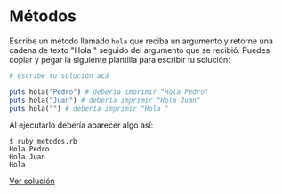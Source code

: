 # Métodos

Escribe un método llamado `hola` que reciba un argumento y retorne una cadena de texto "Hola " seguido del argumento que se recibió. Puedes copiar y pegar la siguiente plantilla para escribir tu solución:

```ruby
# escribe tu solución acá

puts hola("Pedro") # debería imprimir "Hola Pedro"
puts hola("Juan") # debería imprimir "Hola Juan"
puts hola("") # debería imprimir "Hola "
```

Al ejecutarlo debería aparecer algo así:

```
$ ruby metodos.rb
Hola Pedro
Hola Juan
Hola
```

[Ver solución](solutions/saluda_metodo.rb)
